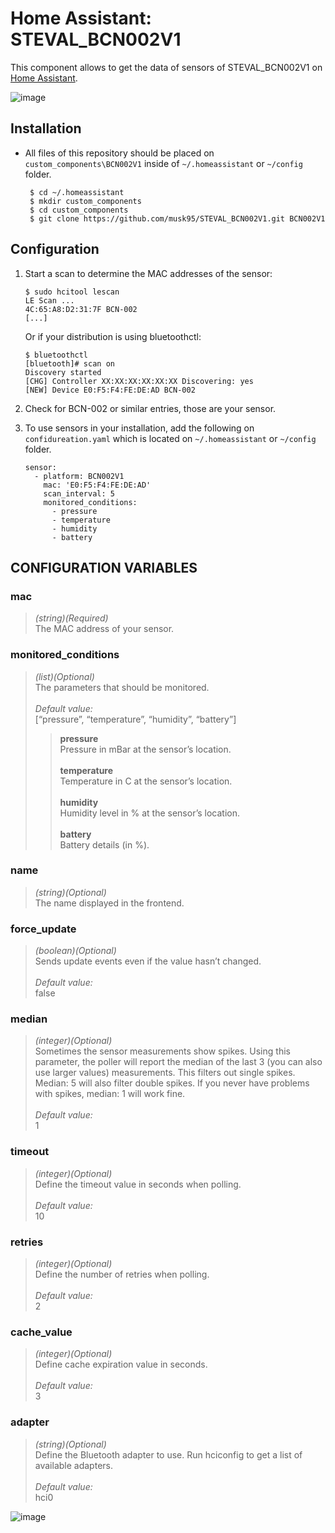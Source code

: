 # Home Assistant: STEVAL_BCN002V1
This component allows to get the data of sensors of STEVAL_BCN002V1 on [Home Assistant][hass].

![image](https://user-images.githubusercontent.com/11463289/68007850-4438bc00-fcc0-11e9-9695-32c8a53a86ee.png)

## Installation

* All files of this repository should be placed on `custom_components\BCN002V1` inside of `~/.homeassistant` or `~/config` folder. 

       $ cd ~/.homeassistant
       $ mkdir custom_components
       $ cd custom_components
       $ git clone https://github.com/musk95/STEVAL_BCN002V1.git BCN002V1

## Configuration
1. Start a scan to determine the MAC addresses of the sensor:

       $ sudo hcitool lescan
       LE Scan ...
       4C:65:A8:D2:31:7F BCN-002
       [...]

   Or if your distribution is using bluetoothctl:
  
       $ bluetoothctl
       [bluetooth]# scan on
       Discovery started
       [CHG] Controller XX:XX:XX:XX:XX:XX Discovering: yes
       [NEW] Device E0:F5:F4:FE:DE:AD BCN-002
  
2. Check for BCN-002 or similar entries, those are your sensor.

3. To use sensors in your installation, add the following on `confidureation.yaml` which is located on `~/.homeassistant` or `~/config` folder.

       sensor:
         - platform: BCN002V1
           mac: 'E0:F5:F4:FE:DE:AD'
           scan_interval: 5
           monitored_conditions:
             - pressure
             - temperature
             - humidity
             - battery

## CONFIGURATION VARIABLES
### mac
>*(string)(Required)*<br>
The MAC address of your sensor.

### monitored_conditions
>*(list)(Optional)*<br>
The parameters that should be monitored.<br><br>
>*Default value:*<br>
[“pressure”, “temperature”, “humidity”, “battery”]<br>
>>**pressure**<br>
Pressure in mBar at the sensor’s location.<br><br>
>**temperature**<br>
Temperature in C at the sensor’s location.<br><br>
>**humidity**<br>
Humidity level in % at the sensor’s location.<br><br>
>**battery**<br>
Battery details (in %).<br>

### name
>*(string)(Optional)*<br>
The name displayed in the frontend.

### force_update
>*(boolean)(Optional)*<br>
Sends update events even if the value hasn’t changed.<br><br>
>*Default value:*<br>
false

### median
>*(integer)(Optional)*<br>
Sometimes the sensor measurements show spikes. Using this parameter, the poller will report the median of the last 3 (you can also use larger values) measurements. This filters out single spikes. Median: 5 will also filter double spikes. If you never have problems with spikes, median: 1 will work fine.<br><br>
>*Default value:*<br>
1

### timeout
>*(integer)(Optional)*<br>
Define the timeout value in seconds when polling.<br><br>
>*Default value:*<br>
10

### retries
>*(integer)(Optional)*<br>
Define the number of retries when polling.<br><br>
>*Default value:*<br>
2

### cache_value
>*(integer)(Optional)*<br>
Define cache expiration value in seconds.<br><br>
>*Default value:*<br>
3

### adapter
>*(string)(Optional)*<br>
Define the Bluetooth adapter to use. Run hciconfig to get a list of available adapters.<br><br>
>*Default value:*<br>
hci0

![image](https://user-images.githubusercontent.com/11463289/68009223-bb704f00-fcc4-11e9-86a1-c4d637333635.png)

[hass]: https://home-assistant.io
